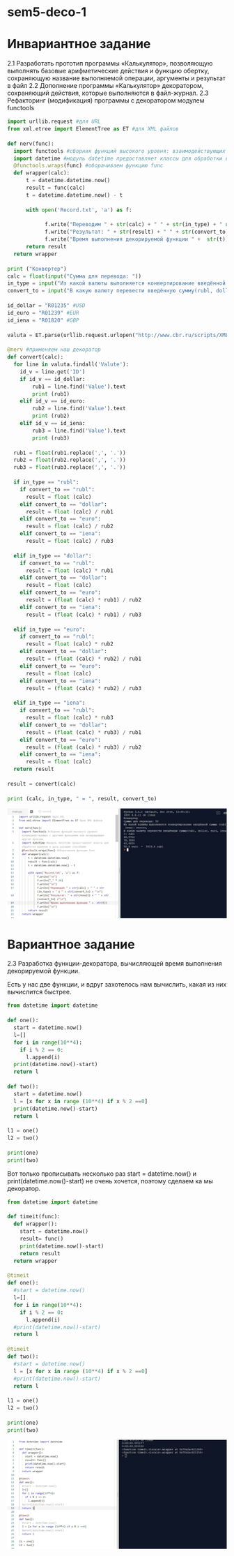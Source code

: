 # sem5-deco-1

<h1>Инвариантное задание</h1>

2.1 Разработать прототип программы «Калькулятор», позволяющую выполнять базовые арифметические действия и функцию обертку, сохраняющую название выполняемой операции, аргументы и результат в файл
2.2 Дополнение программы «Калькулятор» декоратором, сохраняющий действия, которые выполняются в файл-журнал.
2.3 Рефакторинг (модификация) программы с декоратором модулем functools

```python
import urllib.request #для URL
from xml.etree import ElementTree as ET #для XML файлов

def nerv(func):
  import functools #сборник функций высокого уровня: взаимодействующих с другими функциями или возвращающие другие функции
  import datetime #модуль datetime предоставляет классы для обработки времени и даты разными способами
  @functools.wraps(func) #оборачиваем функцию func
  def wrapper(calc):
      t = datetime.datetime.now()
      result = func(calc)
      t = datetime.datetime.now() - t

      with open('Record.txt', 'a') as f:
      
            f.write("Переводим " + str(calc) + " " + str(in_type) + " в " + str(convert_to) + "\n")
            f.write("Результат: " + str(result) + " " + str(convert_to) +"\n")
            f.write("Время выполнения декорируемой функции " +  str(t))
      return result
  return wrapper  

print ("Конвертер")
calc = float(input("Сумма для перевода: "))
in_type = input("Из какой валюты выполняется конвертирование введённой суммы (rubl, dollar, euro, iena):")
convert_to = input("В какую валюту перевести введённую сумму(rubl, dollar, euro, iena): ")

id_dollar = "R01235" #USD
id_euro = "R01239" #EUR
id_iena = "R01820" #GBP

valuta = ET.parse(urllib.request.urlopen("http://www.cbr.ru/scripts/XML_daily.asp")) #данные с сайта

@nerv #применяем наш декоратор
def convert(calc):
  for line in valuta.findall('Valute'):
    id_v = line.get('ID')
    if id_v == id_dollar:
        rub1 = line.find('Value').text
        print (rub1)
    elif id_v == id_euro:
        rub2 = line.find('Value').text
        print (rub2)
    elif id_v == id_iena:
        rub3 = line.find('Value').text
        print (rub3)
       
  rub1 = float(rub1.replace(',', '.'))
  rub2 = float(rub2.replace(',', '.'))
  rub3 = float(rub3.replace(',', '.'))

  if in_type == "rubl":
    if convert_to == "rubl":
      result = float (calc)
    elif convert_to == "dollar":
      result = float (calc) / rub1
    elif convert_to == "euro":
      result = float (calc) / rub2
    elif convert_to == "iena":
      result = float (calc) / rub3
   
  elif in_type == "dollar":  
    if convert_to == "rubl":
      result = float (calc) * rub1
    elif convert_to == "dollar":
      result = float (calc)
    elif convert_to == "euro":
      result = (float (calc) * rub1) / rub2
    elif convert_to == "iena":
      result = (float (calc) * rub1) / rub3

  elif in_type == "euro":  
    if convert_to == "rubl":
      result = float (calc) * rub2
    elif convert_to == "dollar":
      result = (float (calc) * rub2) / rub1
    elif convert_to == "euro":
      result = float (calc)
    elif convert_to == "iena":
      result = (float (calc) * rub2) / rub3

  elif in_type == "iena":  
    if convert_to == "rubl":
      result = float (calc) * rub3
    elif convert_to == "dollar":
      result = (float (calc) * rub3) / rub1
    elif convert_to == "euro":
      result = (float (calc) * rub3) / rub2
    elif convert_to == "iena":
      result = float (calc)     
  return result

result = convert(calc)

print (calc, in_type, " = ", result, convert_to)
```

![alt](https://github.com/python-advance/sem5-deco-1-KsushaSeliv/blob/master/21.JPG)

<h1>Вариантное задание</h1>
2.3 Разработка функции-декоратора, вычисляющей время выполнения декорируемой функции.

Есть у нас две функции, и вдруг захотелось нам вычислить, какая из них вычислится быстрее.

```python
from datetime import datetime

def one():
  start = datetime.now()
  l=[]
  for i in range(10**4):
    if i % 2 == 0:
      l.append(i)
  print(datetime.now()-start) 
  return l

def two():
  start = datetime.now()
  l = [x for x in range (10**4) if x % 2 ==0]
  print(datetime.now()-start) 
  return l

l1 = one()
l2 = two()

print(one)
print(two)
```
Вот только прописывать несколько раз start = datetime.now() и print(datetime.now()-start)  не очень хочется, поэтому сделаем ка мы декоратор.

```python
from datetime import datetime

def timeit(func):
  def wrapper():
    start = datetime.now()
    result= func()
    print(datetime.now()-start) 
    return result
  return wrapper

@timeit
def one():
  #start = datetime.now()
  l=[]
  for i in range(10**4):
    if i % 2 == 0:
      l.append(i)
  #print(datetime.now()-start) 
  return l

@timeit
def two():
  #start = datetime.now()
  l = [x for x in range (10**4) if x % 2 ==0]
  #print(datetime.now()-start) 
  return l

l1 = one()
l2 = two()

print(one)
print(two)
```

![alt](https://github.com/python-advance/sem5-deco-1-KsushaSeliv/blob/master/20.JPG)

